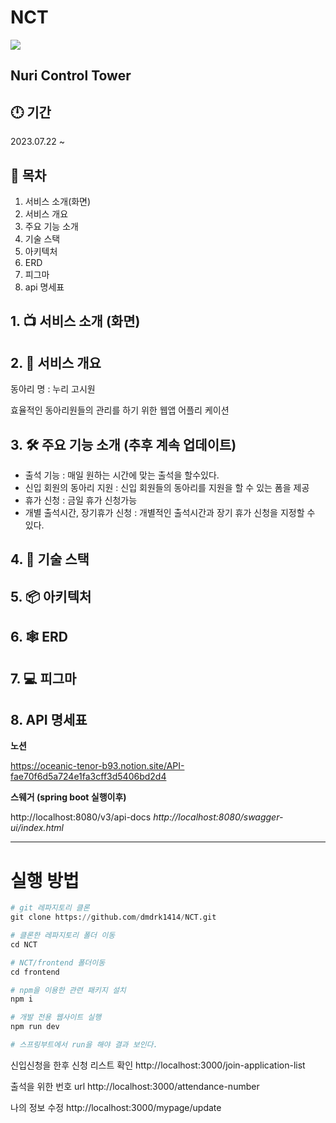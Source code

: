 # NCT



<img src='https://user-images.githubusercontent.com/76943741/273447079-732127ea-59ba-404a-ae27-0bb963199c1a.png'>    

##  Nuri Control Tower

## 🕛 기간

2023.07.22 ~



## :memo: 목차

1. 서비스 소개(화면)
2. 서비스 개요
3. 주요 기능 소개
4. 기술 스택
5. 아키텍처
6. ERD
7. 피그마
8. api 명세표

## 1. 📺 서비스 소개 (화면)



## 2. 🔎 서비스 개요

동아리 명 : 누리 고시원

효율적인 동아리원들의 관리를 하기 위한 웹앱 어플리 케이션



## 3. 🛠️ 주요 기능 소개 (추후 계속 업데이트)

- 출석 기능 : 매일 원하는 시간에 맞는 출석을 할수있다.
- 신입 회원의 동아리 지원 : 신입 회원들의 동아리를 지원을 할 수 있는 폼을 제공
- 휴가 신청 : 금일 휴가 신청가능
- 개별 출석시간, 장기휴가 신청 : 개별적인 출석시간과 장기 휴가 신청을 지정할 수 있다.



## 4. 🔧 기술 스택



## 5. 📦 아키텍처



## 6. 🕸️ ERD



## 7. 💻 피그마



## 8. API 명세표

**노션**

https://oceanic-tenor-b93.notion.site/API-fae70f6d5a724e1fa3cff3d5406bd2d4



**스웨거 (spring boot 실행이후)**

http://localhost:8080/v3/api-docs
*http://localhost:8080/swagger-ui/index.html*



---

# 실행 방법

```python
# git 레파지토리 클론
git clone https://github.com/dmdrk1414/NCT.git

# 클론한 레파지토리 폴더 이동
cd NCT

# NCT/frontend 폴더이동
cd frontend

# npm을 이용한 관련 패키지 설치
npm i

# 개발 전용 웹사이트 실행
npm run dev	

# 스프링부트에서 run을 해야 결과 보인다.
```





신입신청을 한후 신청 리스트 확인
http://localhost:3000/join-application-list

출석을 위한 번호  url
http://localhost:3000/attendance-number 

나의 정보 수정
http://localhost:3000/mypage/update

